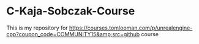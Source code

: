 # C-Kaja-Sobczak-Course
This is my repository for https://courses.tomlooman.com/p/unrealengine-cpp?coupon_code=COMMUNITY15&amp;src=github course
